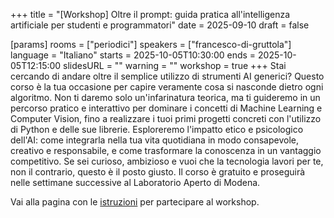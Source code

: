 +++
title = "[Workshop] Oltre il prompt: guida pratica all'intelligenza artificiale per studenti e programmatori"
date = 2025-09-10
draft = false

[params]
rooms = ["periodici"]
speakers = ["francesco-di-gruttola"]
language = "Italiano"
starts = 2025-10-05T10:30:00
ends = 2025-10-05T12:15:00
slidesURL = ""
warning = ""
workshop = true
+++
Stai cercando di andare oltre il semplice utilizzo di strumenti AI generici? Questo corso è la tua occasione per capire veramente cosa si nasconde dietro ogni algoritmo. Non ti daremo solo un'infarinatura teorica, ma ti guideremo in un percorso pratico e interattivo per dominare i concetti di Machine Learning e Computer Vision, fino a realizzare i tuoi primi progetti concreti con l'utilizzo di Python e delle sue librerie. Esploreremo l'impatto etico e psicologico dell'AI: come integrarla nella tua vita quotidiana in modo consapevole, creativo e responsabile, e come trasformare la conoscenza in un vantaggio competitivo. Se sei curioso, ambizioso e vuoi che la tecnologia lavori per te, non il contrario, questo è il posto giusto. Il corso è gratuito e proseguirà nelle settimane successive al Laboratorio Aperto di Modena.

Vai alla pagina con le [istruzioni](/workshops/) per partecipare al workshop.
